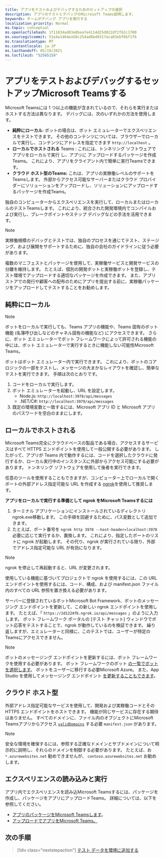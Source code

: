 ```yaml
---
title: アプリをテストおよびデバッグするためのセットアップの選択
description: アプリのテストとデバッグのMicrosoft Teams説明します。
keywords: チームがデバッグ アプリを実行する
localization_priority: Normal
ms.topic: conceptual
ms.openlocfilehash: 1f11834ad83e8bea7e4114d25d022df2f62c1700
ms.sourcegitcommit: 51e4a1464ea58c254ad6bd0317aca03ebf6bf1f6
ms.translationtype: MT
ms.contentlocale: ja-JP
ms.lasthandoff: 05/19/2021
ms.locfileid: "52565159"
---
```

# <a name="choose-a-setup-to-test-and-debug-your-microsoft-teams-app"></a>アプリをテストおよびデバッグするセットアップMicrosoft Teamsする

Microsoft Teamsには 1 つ以上の機能が含まれているので、それらを実行またはホストする方法は異なります。 デバッグには、次のいずれかの方法を使用します。

* **純粋にローカル**: ボットの場合は、ボット エミュレーターでエクスペリエンスをテストできます。 その他のコンテンツについては、ブラウザーでローカルで実行し、コンテンツにアドレスを指定できます `http://localhost` 。
* **ローカルでホストされる** Teams : これには、トンネリング ソフトウェアでアプリをローカルで実行 [](~/concepts/build-and-test/apps-package.md)し、アプリに [](~/concepts/deploy-and-publish/apps-upload.md)アップロードするパッケージを作成Teams。 これにより、アプリをクライアント内で簡単に実行Teamsできます。
* **クラウド ホスト型のTeams:** これは、アプリの実稼働レベルのサポートをTeamsします。 外部からアクセス可能なサーバーまたはクラウド プロバイダーにソリューションをアップロードし、ソリューションにアップロードする[](~/concepts/build-and-test/apps-package.md)パッケージを作成Teams。 [](~/concepts/deploy-and-publish/apps-upload.md)

独自のコンピューターからエクスペリエンスを実行して、ローカルまたはローカルのテストTeamsします。 これにより、統合された開発環境内でコンパイルおよび実行し、ブレークポイントやステップ デバッグなどの手法を活用できます。 

> [!NOTE]
> 実稼働規模のデバッグとテストでは、独自のプロセスを通じてテスト、ステージング、および展開をサポートするために、独自の会社のガイドラインに従う必要があります。

複数のマニフェストとパッケージを使用して、実稼働サービスと開発サービスの分離を維持します。 たとえば、個別の開発ボットと実稼働ボットを登録し、テスト環境でアップロードする適切なパッケージを作成できます。 また、アプリストアでの発行や顧客への配布のためにアプリを提出する前に、実稼働パッケージをアップロードしてテストすることをお勧めします。

## <a name="purely-local"></a>純粋にローカル

> [!NOTE]
> ボットをローカルで実行しても、Teams アプリの機能や、Teams 固有のボット機能 (名簿呼び出しなどのチャネル固有の機能など) にアクセスできます。 さらに、ボット エミュレーターでボット フレームワークによって許可される機能の中には、ボット エミュレーターで実行するときに機能しない可能性Microsoft Teams。

ボットはボット エミュレーター内で実行できます。 これにより、ボットのコア ロジックの一部をテストし、メッセージの大まかなレイアウトを確認し、簡単なテストを実行できます。 手順は次のとおりです。

1. コードをローカルで実行します。
2. ボット エミュレーターを起動し、URL を設定します。
   * Node.js: `http://localhost:3978/api/messages`
   * .NET/C#: `http://localhost:3979/api/messages`
3. 既定の環境変数と一致するには、Microsoft アプリ ID と Microsoft アプリのパスワードを空白のままにします。

## <a name="locally-hosted"></a>ローカルでホストされる

Microsoft Teams完全にクラウドベースの製品である場合、アクセスするサービスはすべて HTTPS エンドポイントを使用して一般公開する必要があります。 したがって、アプリが Teams 内で動作するには、コードを選択したクラウドに発行するか、ローカル実行中のインスタンスに外部からアクセス可能にする必要があります。 トンネリング ソフトウェアを使用して後者を実行できます。

任意のツールを使用することもできますが、コンピューター上でローカルで開くポートの外部アドレス指定可能な URL を作成する [ngrok](https://ngrok.com/download)を使用して推奨します。 

**アプリをローカルで実行する準備として ngrok をMicrosoft Teamsするには**

1. ターミナル アプリケーションにインストールされているディレクトリngrok.exe移動します。 この手順を回避するために、パス変数として追加できます。
2. たとえば、ポート番号を `ngrok http 3978 --host-header=localhost:3978` 必要に応じて実行するか、置換します。
   これにより、指定したポートのリストに ngrok が起動します。 その代り、ngrok が実行されている限り、外部でアドレス指定可能な URL が有効になります。

> [!NOTE]
> ngrok を停止して再起動すると、URL が変更されます。

使用している機能に基づいてプロジェクトで ngrok を使用するには、この URL エンドポイントを使用するには、コード、構成、および manifest.json ファイル内のすべての URL 参照を置き換える必要があります。

サーバーに登録されているボットMicrosoft Bot Framework、ボットのメッセージング エンドポイントを更新して、この新しい ngrok エンドポイントを使用します。 たとえば、「 `https://2d1224fb.ngrok.io/api/messages` 」のように入力します。 ボット フレームワーク ポータルの [テスト チャット] ウィンドウでボット応答をテストすることで、ngrok が動作しているのを検証できます。 繰り返しますが、エミュレーターと同様に、このテストでは、ユーザーが特定のTeamsにアクセスできません。

> [!NOTE]
> ボットのメッセージング エンドポイントを更新するには、ボット フレームワークを使用する必要があります。 ボット フレームワークのボット [の一覧でボットを選択します](https://dev.botframework.com/bots)。 ボットをユーザーに移行する必要Microsoft Azure。 また、App Studio を使用してメッセージング エンドポイント [を更新することもできます](~/concepts/build-and-test/app-studio-overview.md)。

## <a name="cloud-hosted"></a>クラウド ホスト型

外部アドレス指定可能なサービスを使用して、開発および実稼働コードとその HTTPS エンドポイントをホストできます。 機能が同じサービスに存在する期待はありません。 すべてのドメインに、ファイル内のオブジェクトにMicrosoft Teamsアプリからアクセス [`validDomains`](~/resources/schema/manifest-schema.md#validdomains) する必要 `manifest.json` があります。

> [!NOTE]
> 安全な環境を確保するには、参照する正確なドメインとサブドメインについて明示的に説明し、それらのドメインを制御する必要があります。 たとえば、お `*.azurewebsites.net` 勧めできませんが、 `contoso.azurewebsites.net` お勧めします。

## <a name="load-and-run-your-experience"></a>エクスペリエンスの読み込みと実行

アプリ内でエクスペリエンスを読み込Microsoft Teamsするには、パッケージを作成し、パッケージをアプリにアップロードTeams。 詳細については、以下を参照してください。

* [アプリのパッケージをMicrosoft Teamsします](~/concepts/build-and-test/apps-package.md)。
* [アップロードでアプリをMicrosoft Teams。](~/concepts/deploy-and-publish/apps-upload.md)

## <a name="next-step"></a>次の手順

> [!div class="nextstepaction"] 
> [テスト データを環境に追加する](~/concepts/build-and-test/test-data.md)

